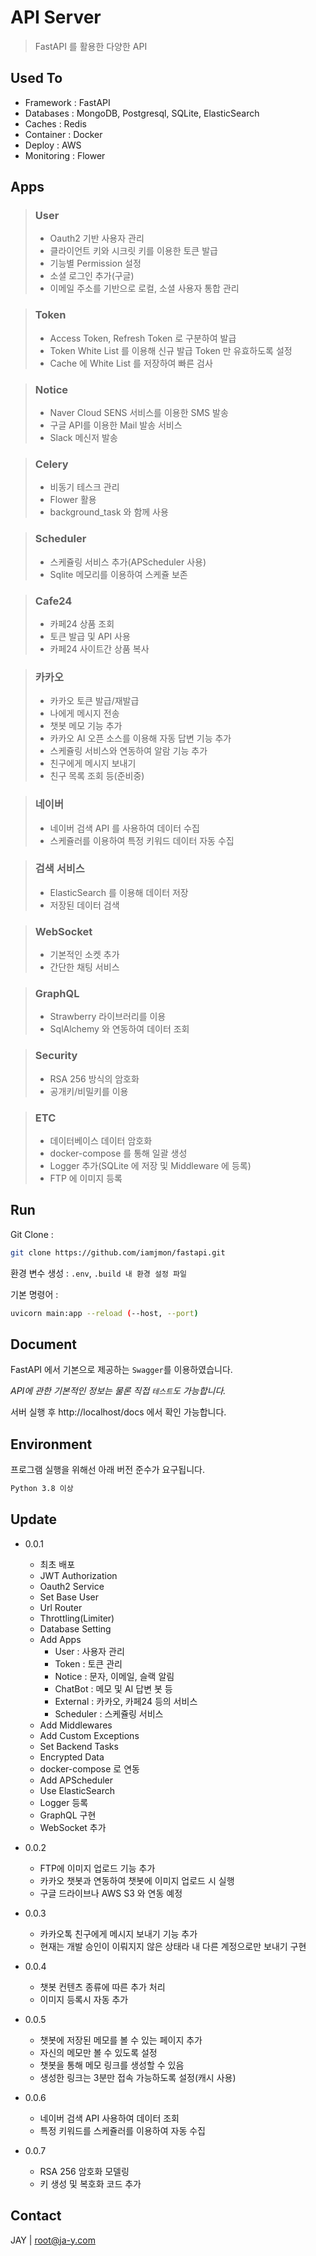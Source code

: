 # API Server
> FastAPI 를 활용한 다양한 API

## Used To
- Framework : FastAPI
- Databases : MongoDB, Postgresql, SQLite, ElasticSearch
- Caches : Redis
- Container : Docker
- Deploy : AWS
- Monitoring : Flower

## Apps

> ### User
> - Oauth2 기반 사용자 관리
> - 클라이언트 키와 시크릿 키를 이용한 토큰 발급
> - 기능별 Permission 설정
> - 소셜 로그인 추가(구글)
> - 이메일 주소를 기반으로 로컬, 소셜 사용자 통합 관리

> ### Token
> - Access Token, Refresh Token 로 구분하여 발급
> - Token White List 를 이용해 신규 발급 Token 만 유효하도록 설정
> - Cache 에 White List 를 저장하여 빠른 검사

> ### Notice
> - Naver Cloud SENS 서비스를 이용한 SMS 발송
> - 구글 API를 이용한 Mail 발송 서비스
> - Slack 메신저 발송

> ### Celery
> - 비동기 테스크 관리
> - Flower 활용
> - background_task 와 함께 사용

> ### Scheduler
> - 스케쥴링 서비스 추가(APScheduler 사용)
> - Sqlite 메모리를 이용하여 스케쥴 보존

> ### Cafe24
> - 카페24 상품 조회
> - 토큰 발급 및 API 사용
> - 카페24 사이트간 상품 복사

> ### 카카오
> - 카카오 토큰 발급/재발급
> - 나에게 메시지 전송
> - 챗봇 메모 기능 추가
> - 카카오 AI 오픈 소스를 이용해 자동 답변 기능 추가
> - 스케쥴링 서비스와 연동하여 알람 기능 추가
> - 친구에게 메시지 보내기
> - 친구 목록 조회 등(준비중)

> ### 네이버
> - 네이버 검색 API 를 사용하여 데이터 수집
> - 스케쥴러를 이용하여 특정 키워드 데이터 자동 수집

> ### 검색 서비스
> - ElasticSearch 를 이용해 데이터 저장
> - 저장된 데이터 검색

> ### WebSocket
> - 기본적인 소켓 추가
> - 간단한 채팅 서비스

> ### GraphQL
> - Strawberry 라이브러리를 이용
> - SqlAlchemy 와 연동하여 데이터 조회

> ### Security
> - RSA 256 방식의 암호화
> - 공개키/비밀키를 이용

> ### ETC
> - 데이터베이스 데이터 암호화
> - docker-compose 를 통해 일괄 생성
> - Logger 추가(SQLite 에 저장 및 Middleware 에 등록)
> - FTP 에 이미지 등록


## Run

Git Clone :

```sh
git clone https://github.com/iamjmon/fastapi.git
```

환경 변수 생성 : `.env`, `.build 내 환경 설정 파일`

기본 명령어 :

```sh
uvicorn main:app --reload (--host, --port)
```

## Document

FastAPI 에서 기본으로 제공하는 `Swagger`를 이용하였습니다.

_API에 관한 기본적인 정보는 물론 직접 `테스트`도 가능합니다._

서버 실행 후 http://localhost/docs 에서 확인 가능합니다.

## Environment

프로그램 실행을 위해선 아래 버전 준수가 요구됩니다.

```sh
Python 3.8 이상
```

## Update

* 0.0.1
  * 최초 배포
  * JWT Authorization
  * Oauth2 Service
  * Set Base User
  * Url Router
  * Throttling(Limiter)
  * Database Setting
  * Add Apps
    * User : 사용자 관리
    * Token : 토큰 관리
    * Notice : 문자, 이메일, 슬랙 알림
    * ChatBot : 메모 및 AI 답변 봇 등
    * External : 카카오, 카페24 등의 서비스
    * Scheduler : 스케쥴링 서비스
  * Add Middlewares
  * Add Custom Exceptions
  * Set Backend Tasks
  * Encrypted Data
  * docker-compose 로 연동
  * Add APScheduler
  * Use ElasticSearch
  * Logger 등록
  * GraphQL 구현
  * WebSocket 추가

* 0.0.2
  * FTP에 이미지 업로드 기능 추가
  * 카카오 챗봇과 연동하여 챗봇에 이미지 업로드 시 실행
  * 구글 드라이브나 AWS S3 와 연동 예정

* 0.0.3
  * 카카오톡 친구에게 메시지 보내기 기능 추가
  * 현재는 개발 승인이 이뤄지지 않은 상태라 내 다른 계정으로만 보내기 구현

* 0.0.4
  * 챗봇 컨텐츠 종류에 따른 추가 처리
  * 이미지 등록시 자동 추가

* 0.0.5
  * 챗봇에 저장된 메모를 볼 수 있는 페이지 추가
  * 자신의 메모만 볼 수 있도록 설정
  * 챗봇을 통해 메모 링크를 생성할 수 있음
  * 생성한 링크는 3분만 접속 가능하도록 설정(캐시 사용)

* 0.0.6
  * 네이버 검색 API 사용하여 데이터 조회
  * 특정 키워드를 스케쥴러를 이용하여 자동 수집

* 0.0.7
  * RSA 256 암호화 모델링
  * 키 생성 및 복호화 코드 추가

## Contact

JAY | root@ja-y.com
